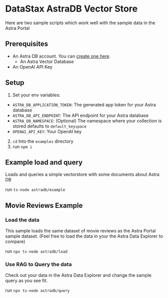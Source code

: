 # DataStax AstraDB Vector Store

Here are two sample scripts which work well with the sample data in the Astra Portal

## Prerequisites

- An Astra DB account. You can [create one here](https://astra.datastax.com/register).
  - An Astra Vector Database
- An OpenAI API Key

## Setup

1. Set your env variables:

- `ASTRA_DB_APPLICATION_TOKEN`: The generated app token for your Astra database
- `ASTRA_DB_API_ENDPOINT`: The API endpoint for your Astra database
- `ASTRA_DB_NAMESPACE`: (Optional) The namespace where your collection is stored defaults to `default_keyspace`
- `OPENAI_API_KEY`: Your OpenAI key

2. `cd` Into the `examples` directory
3. run `npm i`

## Example load and query

Loads and queries a simple vectorstore with some documents about Astra DB

run `ts-node astradb/example`

## Movie Reviews Example

### Load the data

This sample loads the same dataset of movie reviews as the Astra Portal sample dataset. (Feel free to load the data in your the Astra Data Explorer to compare)

run `npx ts-node astradb/load`

### Use RAG to Query the data

Check out your data in the Astra Data Explorer and change the sample query as you see fit.

run `npx ts-node astradb/query`
